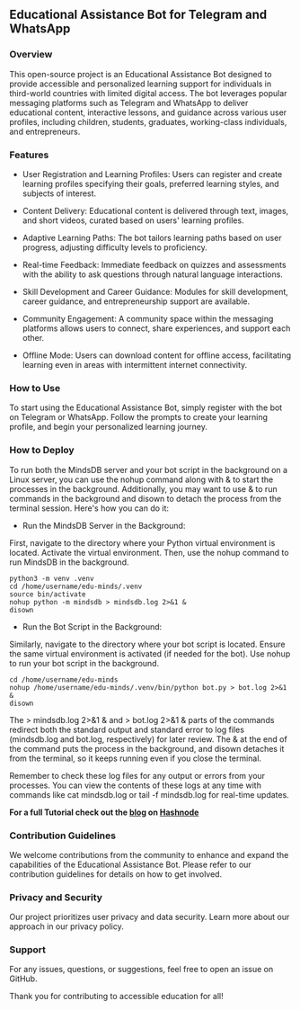 
## Educational Assistance Bot for Telegram and WhatsApp
### Overview
This open-source project is an Educational Assistance Bot designed to provide accessible and personalized learning support for individuals in third-world countries with limited digital access. The bot leverages popular messaging platforms such as Telegram and WhatsApp to deliver educational content, interactive lessons, and guidance across various user profiles, including children, students, graduates, working-class individuals, and entrepreneurs.

### Features
- User Registration and Learning Profiles: Users can register and create learning profiles specifying their goals, preferred learning styles, and subjects of interest.

- Content Delivery: Educational content is delivered through text, images, and short videos, curated based on users' learning profiles.

- Adaptive Learning Paths: The bot tailors learning paths based on user progress, adjusting difficulty levels to proficiency.

- Real-time Feedback: Immediate feedback on quizzes and assessments with the ability to ask questions through natural language interactions.

- Skill Development and Career Guidance: Modules for skill development, career guidance, and entrepreneurship support are available.

- Community Engagement: A community space within the messaging platforms allows users to connect, share experiences, and support each other.

- Offline Mode: Users can download content for offline access, facilitating learning even in areas with intermittent internet connectivity.

### How to Use
To start using the Educational Assistance Bot, simply register with the bot on Telegram or WhatsApp. Follow the prompts to create your learning profile, and begin your personalized learning journey.

### How to Deploy
To run both the MindsDB server and your bot script in the background on a Linux server, you can use the nohup command along with & to start the processes in the background. Additionally, you may want to use & to run commands in the background and disown to detach the process from the terminal session. Here's how you can do it:

- Run the MindsDB Server in the Background:

First, navigate to the directory where your Python virtual environment is located.
Activate the virtual environment.
Then, use the nohup command to run MindsDB in the background.
```
python3 -m venv .venv
cd /home/username/edu-minds/.venv
source bin/activate
nohup python -m mindsdb > mindsdb.log 2>&1 &
disown
```
- Run the Bot Script in the Background:

Similarly, navigate to the directory where your bot script is located.
Ensure the same virtual environment is activated (if needed for the bot).
Use nohup to run your bot script in the background.
```
cd /home/username/edu-minds
nohup /home/username/edu-minds/.venv/bin/python bot.py > bot.log 2>&1 &
disown
```

The > mindsdb.log 2>&1 & and > bot.log 2>&1 & parts of the commands redirect both the standard output and standard error to log files (mindsdb.log and bot.log, respectively) for later review. The & at the end of the command puts the process in the background, and disown detaches it from the terminal, so it keeps running even if you close the terminal.

Remember to check these log files for any output or errors from your processes. You can view the contents of these logs at any time with commands like cat mindsdb.log or tail -f mindsdb.log for real-time updates.

**For a full Tutorial check out the [blog](https://oblvck.hashnode.dev/creating-personalized-learning-paths-with-a-chatbot-using-mindsdb-and-telebot) on [Hashnode](http://www.hashnode.com)**

### Contribution Guidelines
We welcome contributions from the community to enhance and expand the capabilities of the Educational Assistance Bot. Please refer to our contribution guidelines for details on how to get involved.

### Privacy and Security
Our project prioritizes user privacy and data security. Learn more about our approach in our privacy policy.

### Support
For any issues, questions, or suggestions, feel free to open an issue on GitHub.

Thank you for contributing to accessible education for all!